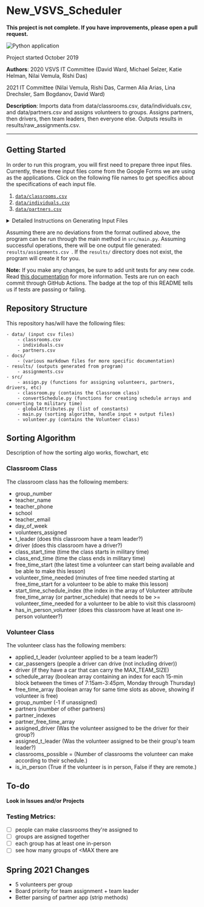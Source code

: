 # New_VSVS_Scheduler

**This project is not complete. If you have improvements, please open a pull request.**

![Python application](https://github.com/VanderbiltSVS/New_VSVS_Scheduler/workflows/Python%20application/badge.svg?branch=develop)

Project started October 2019

**Authors**: 2020 VSVS IT Committee (David Ward, Michael Selzer, Katie Helman, Nilai Vemula, Rishi Das)

2021 IT Committee (Nilai Vemula, Rishi Das, Carmen Alia Arias, Lina Drechsler, Sam Bogdanov, David Ward)

**Description**: Imports data from data/classrooms.csv, data/individuals.csv, and data/partners.csv and assigns
 volunteers to groups. Assigns partners, then drivers, then team leaders, then everyone else. Outputs results in results/raw_assignments.csv.

<hr>

## Getting Started

In order to run this program, you will first need to prepare three input files. Currently, these three input files
 come from the Google Forms we are using as the applications. Click on the following file names to get specifics
  about the specifications of each input file.
1. [`data/classrooms.csv`](docs/classrooms.md)
2. [`data/individuals.csv`](docs/individuals.md)
3. [`data/partners.csv`](docs/partners.md)

<details><summary>Detailed Instructions on Generating Input Files</summary>
<p>

Before running:
  1. Export the responses to the individual application to csv and call it individuals.csv
  2. Export the responses to the partner application to csv and call it partners.csv
  3. Copy and paste (don't export) the classroom table from Access with headings and call it classrooms.csv (or manually collate responses from teacher sign up form)
  4. Place individuals.csv, partners.csv, and classrooms.csv into the data directory of this program
  5. Update the indices in [`src/global_attributes.py`](src/global_attributes.py) to reflect any changes in the application.

</p>
</details>

Assuming there are no deviations from the format outlined above, the program can be run through the main method in
 `src/main.py`. Assuming successful operations, there will be one output file generated: `results/assignments.csv
 `. If the `results/` directory does not exist, the program will create it for you.
 
**Note:** If you make any changes, be sure to add unit tests for any new code. Read [this documentation](docs/automated_testing.md) for more information. Tests are run on each
commit through GitHub Actions. The badge at the top of this README tells us if tests are passing or failing.
 
## Repository Structure

This repository has/will have the following files:
```
- data/ (input csv files)
    - classrooms.csv
    - individuals.csv
    - partners.csv
- docs/
    - (various markdown files for more specific documentation)
- results/ (outputs generated from program)
    - assignments.csv
- src/
    - assign.py (functions for assigning volunteers, partners, drivers, etc)
    - classroom.py (contains the Classroom class)
    - convertSchedule.py (functions for creating schedule arrays and converting to military time)
    - globalAttributes.py (list of constants)
    - main.py (sorting algorithm, handle input + output files)
    - volunteer.py (contains the Volunteer class) 
```
 
 
## Sorting Algorithm

Description of how the sorting algo works, flowchart, etc

### Classroom Class

The classroom class has the following members:

- group_number
- teacher_name
- teacher_phone
- school
- teacher_email
- day_of_week
- volunteers_assigned
- t_leader (does this classroom have a team leader?)
- driver (does this classroom have a driver?)
- class_start_time (time the class starts in military time)
- class_end_time (time the class ends in military time)
- free_time_start (the latest time a volunteer can start being available and be able to make this lesson)
- volunteer_time_needed (minutes of free time needed starting at free_time_start for a volunteer to be able to make
 this lesson)
- start_time_schedule_index (the index in the array of Volunteer attribute free_time_array (or partner_schedule) that needs to be >= volunteer_time_needed for a volunteer to be able to visit this classroom)
- has_in_person_volunteer (does this classroom have at least one in-person volunteer?)

### Volunteer Class

The volunteer class has the following members:

- applied_t_leader (volunteer applied to be a team leader?)
- car_passengers (people a driver can drive (not including driver))
- driver (if they have a car that can carry the MAX_TEAM_SIZE)
- schedule_array (boolean array containing an index for each 15-min block between the times of 7:15am-3:45pm, Monday through Thursday)
- free_time_array (boolean array for same time slots as above, showing if volunteer is free)
- group_number (-1 if unassigned)
- partners (number of other partners)
- partner_indexes
- partner_free_time_array
- assigned_driver (Was the volunteer assigned to be the driver for their group?)
- assigned_t_leader (Was the volunteer assigned to be their group's team leader?)
- classrooms_possible = (Number of classrooms the volunteer can make according to their schedule.)
- is_in_person (True if the volunteer is in person, False if they are remote.)

## To-do

**Look in Issues and/or Projects**

### Testing Metrics:
- [ ] people can make classrooms they're assigned to
- [ ] groups are assigned together
- [ ] each group has at least one in-person
- [ ] see how many groups of <MAX there are

## Spring 2021 Changes
- 5 volunteers per group
- Board priority for team assignment + team leader
- Better parsing of partner app (strip methods)
